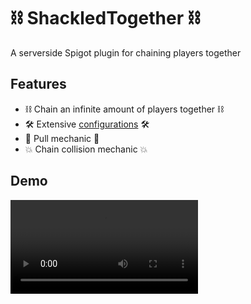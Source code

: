 # ⛓️ ShackledTogether ⛓️

A serverside Spigot plugin for chaining players together

## Features

- ⛓️ Chain an infinite amount of players together ⛓️
- 🛠️
  Extensive [configurations](https://github.com/Kaap0/ShackledTogether/blob/main/src/main/resources/config.yml)
  🛠️
- 💪 Pull mechanic 💪
- 💥 Chain collision mechanic 💥

## Demo

<video src="https://github.com/Kaap0/ShackledTogether/showcase/Screencast From 2025-07-07 18-24-43.mp4" width="300" />

## Disclaimers

- This plugin has not been tested extensively, so critical bugs might occur.

- Chain collisions edge cases are not fully polished, so chains might get stuck or not collide.

- Development is still in progress.

## Background

This project started in summer of 2024, and had a plan to make it a premium plugin.
But the development stalled for this project at the time and it lacked quality. So I think that making this open and
free would benefit all.

## Roadmap

- Verlet ropes?

- Add support for branching chains

- Support for adding players

- Improve or even redesign collision handling

- Improve performance and API

## Version Support

- As of now this is tested on 1.21.8, should work well with older and newer versions too

## Commands

### Player Commands

- /shackle leave
    - Leaves the chain
        - permission: shackledtogether.leave

### Admin Commands

- /shackle create \<player> \<player> \<player> ...
    - Chains the Players together
        - permission: shackledtogether.create
- /shackle reload
    - Reloads Configs
        - shackledtogether.reload

## Installation

Download and place to plugins folder

- You will need [ProtocolLib](https://www.spigotmc.org/resources/protocollib.1997/) to see a chain

## API Usage

- Clone this repository and maven install this repository locally
- API Documentation is available
  at [ShackledTogetherAPI](https://github.com/Kaap0/ShackledTogether/blob/master/src/main/java/gg/kaapo/shackledtogether/chain/ShackledTogetherAPI.java)
  class
  and [Events](https://github.com/Kaap0/ShackledTogether/blob/master/src/main/java/gg/kaapo/shackledtogether/events)
  package
- API is subject to change

### plugin.yml

```
softdepend: [ ShackledTogether ]
```

### Pom.xml

        <dependency>
            <groupId>gg.kaapo</groupId>
            <artifactId>ShackledTogether</artifactId>
            <version>INSERT_PLUGIN_VERSION</version>
            <scope>provided</scope>
        </dependency>

### YourPlugin

```java
public final class YourPlugin extends JavaPlugin implements Listener {

    private ShackledTogetherAPI shackledTogetherAPI;

    @Override
    public void onEnable() {
        //Initialize the API
        shackledTogetherAPI = getShackledTogetherAPI();

        //Register listener if you want to listen for events
        Bukkit.getPluginManager().registerEvents(this, this);
    }

    //Method to get the API
    private ShackledTogetherAPI getShackledTogetherAPI() {
        Plugin plugin = getServer().getPluginManager().getPlugin("ShackledTogether");

        if (plugin == null || !(plugin instanceof ShackledTogether)) {
            return null;
        }

        return ((ShackledTogether) plugin).getAPI();
    }

    private void yourMethod() {
        //Examples

        //List active chains
        List<Chain> chains = shackledTogetherAPI.getChains();

        //Creating a chain

        //Prepare players, ideally also add players.
        List<Player> players = new ArrayList<>();

        //Prepare configuration, this will default copy your config.yml values
        ChainConfiguration chainConfiguration = new ChainConfiguration();

        //Customize this chain instance
        chainConfiguration.setChainLength(10);
        chainConfiguration.setPullMechanic(false);

        //Create the chain (This returns ChainCreationResult if needed) (You can also pass chainConfiguration as null, so it will use and follow config.yml changes)
        shackledTogetherAPI.createChain(players, chainConfiguration);

        //Removing a player from a chain
        Chain chain = shackledTogetherAPI.getChain(player);
        chain.remove(player);

        //Changing the elasticity when chain is live
        chain.getChainConfiguration().setChainElasticity(0.1);

        //Stopping a chain
        chain.destroy();

    }

    //Example event listener

    @EventHandler
    public void onChainLeave(ChainLeaveEvent event) {
        Bukkit.getLogger().info(event.getPlayer().getName() + " left a chain because of " + event.getReason());
    }
}
```

## Authors

- [@Kaap0](https://www.github.com/Kaap0)
- [@dtzdev](https://github.com/dtzdev)

## License

[![AGPL License](https://img.shields.io/badge/license-AGPL-blue.svg)](http://www.gnu.org/licenses/agpl-3.0)
